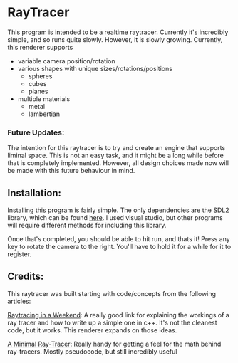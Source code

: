# RayTracer
This program is intended to be a realtime raytracer. Currently it's incredibly simple, and so runs quite slowly. However, it is slowly growing.
Currently, this renderer supports 
  - variable camera position/rotation
  - various shapes with unique sizes/rotations/positions
    - spheres
    - cubes
    - planes
  - multiple materials
    - metal
    - lambertian
    

### Future Updates:
The intention for this raytracer is to try and create an engine that supports liminal space. This is not an easy task, and it might be a long while before that is
completely implemented. However, all design choices made now will be made with this future behaviour in mind.

## Installation:
Installing this program is fairly simple. The only dependencies are the SDL2 library, which can be found [here](https://www.libsdl.org/download-2.0.php).
I used visual studio, but other programs will require different methods for including this library.

Once that's completed, you should be able to hit run, and thats it!
Press any key to rotate the camera to the right. You'll have to hold it for a while for it to register.


## Credits:
This raytracer was built starting with code/concepts from the following articles:

[Raytracing in a Weekend](https://www.realtimerendering.com/raytracing/Ray%20Tracing%20in%20a%20Weekend.pdf):
A really good link for explaining the workings of a ray tracer and how to write up a simple one in c++. It's not the cleanest code, but it works.
This renderer expands on those ideas.

[A Minimal Ray-Tracer](https://www.scratchapixel.com/lessons/3d-basic-rendering/minimal-ray-tracer-rendering-simple-shapes/parametric-and-implicit-surfaces): Really handy for getting a feel for the math behind ray-tracers. Mostly pseudocode, but still incredibly useful


